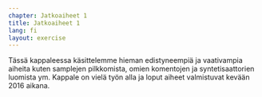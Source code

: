 ```yaml
---
chapter: Jatkoaiheet 1
title: Jatkoaiheet 1
lang: fi
layout: exercise
---
```


Tässä kappaleessa käsittelemme hieman edistyneempiä ja vaativampia aiheita kuten samplejen pilkkomista, omien komentojen ja syntetisaattorien luomista ym. Kappale on vielä työn alla ja loput aiheet valmistuvat kevään 2016 aikana.
